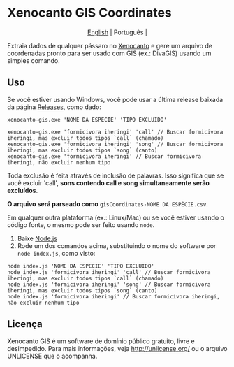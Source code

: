# Xenocanto GIS Coordinates

<p align="center">
  <a href="https://github.com/pablohildo/xenocanto-gis/tree/master/#xenocanto-gis-coordinates">English</a> |
  <span>Português</span> |
</p>

Extraia dados de qualquer pássaro no [Xenocanto](https://www.xeno-canto.org) e gere um arquivo de coordenadas pronto para ser usado com GIS (ex.: DivaGIS) usando um simples comando.

## Uso

Se você estiver usando Windows, você pode usar a última release baixada da página [Releases](https://github.com/nexe/nexe/releases/), como dado:
```
xenocanto-gis.exe 'NOME DA ESPECIE' 'TIPO EXCLUIDO'

xenocanto-gis.exe 'formicivora iheringi' 'call' // Buscar formicivora iheringi, mas excluir todos tipos `call` (chamado)
xenocanto-gis.exe 'formicivora iheringi' 'song' // Buscar formicivora iheringi, mas excluir todos tipos `song` (canto)
xenocanto-gis.exe 'formicivora iheringi' // Buscar formicivora iheringi, não excluir nenhum tipo
```
Toda exclusão é feita através de inclusão de palavras. Isso significa que se você excluir 'call', **sons contendo call e song simultaneamente serão excluídos**.

**O arquivo será parseado como** `gisCoordinates-NOME DA ESPÉCIE.csv`.

Em qualquer outra plataforma (ex.: Linux/Mac) ou se você estiver usando o código fonte, o mesmo pode ser feito usando `node`.

1. Baixe [Node.js](https://nodejs.org/en/download/)
2. Rode um dos comandos acima, substituindo o nome do software por `node index.js`, como visto:

```
node index.js 'NOME DA ESPECIE' 'TIPO EXCLUIDO'
node index.js 'formicivora iheringi' 'call' // Buscar formicivora iheringi, mas excluir todos tipos `call` (chamado)
node index.js 'formicivora iheringi' 'song' // Buscar formicivora iheringi, mas excluir todos tipos `song` (canto)
node index.js 'formicivora iheringi' // Buscar formicivora iheringi, não excluir nenhum tipo
```

## Licença

Xenocanto GIS é um software de domínio público gratuito, livre e desimpedido. Para mais informações, veja http://unlicense.org/ ou o arquivo UNLICENSE que o acompanha.
